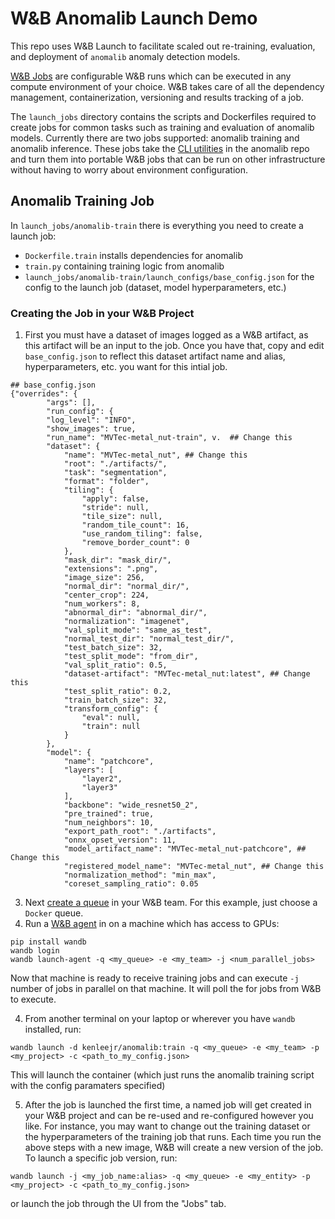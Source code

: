 # W&B Anomalib Launch Demo

This repo uses W&B Launch to facilitate scaled out re-training, evaluation, and deployment of `anomalib` anomaly detection models. 

[W&B Jobs](https://docs.wandb.ai/guides/launch/create-job) are configurable W&B runs which can be executed in any compute environment of your choice. 
W&B takes care of all the dependency management, containerization, versioning and results tracking of a job. 

The `launch_jobs` directory contains the scripts and Dockerfiles required to create jobs for common tasks such as training and evaluation of anomalib models. 
Currently there are two jobs supported: anomalib training and anomalib inference. 
These jobs take the [CLI utilities](https://github.com/openvinotoolkit/anomalib/blob/v0.4.0/tools/train.py) in the anomalib repo and turn them into portable W&B jobs that can be run on other infrastructure without having to worry about environment configuration. 

## Anomalib Training Job
In `launch_jobs/anomalib-train` there is everything you need to create a launch job: 
- `Dockerfile.train` installs dependencies for anomalib
- `train.py` containing training logic from anomalib
- `launch_jobs/anomalib-train/launch_configs/base_config.json` for the config to the launch job (dataset, model hyperparameters, etc.)

### Creating the Job in your W&B Project
1. First you must have a dataset of images logged as a W&B artifact, as this artifact will be an input to the job. Once you have that, copy and edit `base_config.json` to reflect this dataset artifact name and alias, hyperparameters, etc. you want for this intial job. 

```
## base_config.json
{"overrides": {
        "args": [],
        "run_config": {
        "log_level": "INFO",
        "show_images": true,
        "run_name": "MVTec-metal_nut-train", v.  ## Change this
        "dataset": {
            "name": "MVTec-metal_nut", ## Change this
            "root": "./artifacts/",
            "task": "segmentation",
            "format": "folder",
            "tiling": {
                "apply": false,
                "stride": null,
                "tile_size": null,
                "random_tile_count": 16,
                "use_random_tiling": false,
                "remove_border_count": 0
            },
            "mask_dir": "mask_dir/", 
            "extensions": ".png",
            "image_size": 256,
            "normal_dir": "normal_dir/",
            "center_crop": 224,
            "num_workers": 8,
            "abnormal_dir": "abnormal_dir/",
            "normalization": "imagenet",
            "val_split_mode": "same_as_test",
            "normal_test_dir": "normal_test_dir/",
            "test_batch_size": 32,
            "test_split_mode": "from_dir",
            "val_split_ratio": 0.5,
            "dataset-artifact": "MVTec-metal_nut:latest", ## Change this
            "test_split_ratio": 0.2,
            "train_batch_size": 32,
            "transform_config": {
                "eval": null,
                "train": null
            }
        },
        "model": {
            "name": "patchcore",
            "layers": [
                "layer2",
                "layer3"
            ],
            "backbone": "wide_resnet50_2",
            "pre_trained": true,
            "num_neighbors": 10,
            "export_path_root": "./artifacts",
            "onnx_opset_version": 11,
            "model_artifact_name": "MVTec-metal_nut-patchcore", ## Change this
            "registered_model_name": "MVTec-metal_nut", ## Change this
            "normalization_method": "min_max",
            "coreset_sampling_ratio": 0.05
```

3. Next [create a queue](https://docs.wandb.ai/guides/launch/create-queue) in your W&B team. For this example, just choose a `Docker` queue.
4. Run a [W&B agent](https://docs.wandb.ai/guides/launch/run-agent) in on a machine which has access to GPUs:
```
pip install wandb
wandb login
wandb launch-agent -q <my_queue> -e <my_team> -j <num_parallel_jobs>
```
Now that machine is ready to receive training jobs and can execute `-j` number of jobs in parallel on that machine. It will poll the <queue> for jobs from W&B to execute.
  
4. From another terminal on your laptop or wherever you have `wandb` installed, run:
```
wandb launch -d kenleejr/anomalib:train -q <my_queue> -e <my_team> -p <my_project> -c <path_to_my_config.json>
```
This will launch the container (which just runs the anomalib training script with the config paramaters specified)
  
5. After the job is launched the first time, a named job will get created in your W&B project and can be re-used and re-configured however you like.
For instance, you may want to change out the training dataset or the hyperparameters of the training job that runs. Each time you run the above steps with a new image, W&B will create a new version of the job. To launch a specific job version, run:
```
wandb launch -j <my_job_name:alias> -q <my_queue> -e <my_entity> -p <my_project> -c <path_to_my_config.json>
```
or launch the job through the UI from the "Jobs" tab. 
